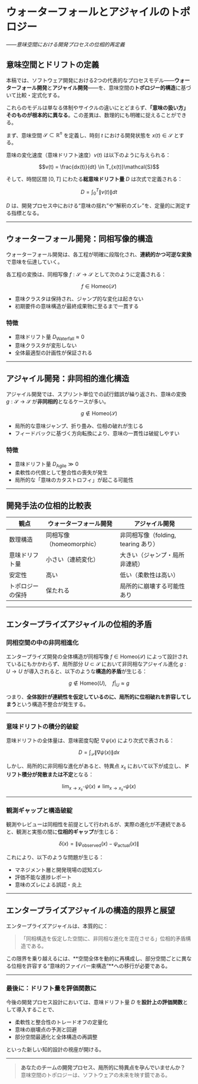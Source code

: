 # ウォーターフォールとアジャイルのトポロジー
*――意味空間における開発プロセスの位相的再定義*

## 意味空間とドリフトの定義

本稿では、ソフトウェア開発における2つの代表的なプロセスモデル——**ウォーターフォール開発**と**アジャイル開発**——を、意味空間の**トポロジー的構造**に基づいて比較・定式化する。

これらのモデルは単なる体制やサイクルの違いにとどまらず、**「意味の扱い方」そのものが根本的に異なる**。この差異は、数理的にも明確に捉えることができる。

まず、意味空間 $\mathcal{S} \subset \mathbb{R}^n$ を定義し、時刻 $t$ における開発状態を $x(t) \in \mathcal{S}$ とする。

意味の変化速度（意味ドリフト速度）$v(t)$ は以下のように与えられる：

```math
v(t) = \frac{dx(t)}{dt} \in T_{x(t)}\mathcal{S}
```

そして、時間区間 $[0,T]$ にわたる**総意味ドリフト量** $D$ は次式で定義される：

```math
D = \int_0^T \|v(t)\| dt
```

$D$ は、開発プロセス中における“意味の揺れ”や“解釈のズレ”を、定量的に測定する指標となる。

---

## ウォーターフォール開発：同相写像的構造

ウォーターフォール開発は、各工程が明確に段階化され、**連続的かつ可逆な変換**で意味を伝達していく。

各工程の変換は、同相写像 $f: \mathcal{S} \to \mathcal{S}$ として次のように定義される：

```math
f \in \text{Homeo}(\mathcal{S})
```

- 意味クラスタは保持され、ジャンプ的な変化は起きない  
- 初期要件の意味構造が最終成果物に至るまで一貫する  

### 特徴
- 意味ドリフト量 $D_{\text{Waterfall}} \approx 0$
- 意味クラスタが変形しない
- 全体最適型の計画性が保証される

---

## アジャイル開発：非同相的進化構造

アジャイル開発では、スプリント単位での試行錯誤が繰り返され、意味の変換 $g: \mathcal{S} \to \mathcal{S}$ が**非同相的**となるケースが多い。

```math
g \notin \text{Homeo}(\mathcal{S})
```

- 局所的な意味ジャンプ、折り畳み、位相の破れが生じる  
- フィードバックに基づく方向転換により、意味の一貫性は破綻しやすい  

### 特徴
- 意味ドリフト量 $D_{\text{Agile}} \gg 0$
- 柔軟性の代償として整合性の喪失が発生
- 局所的な「意味のカタストロフィ」が起こる可能性

---

## 開発手法の位相的比較表

| 観点             | ウォーターフォール開発             | アジャイル開発                         |
|------------------|--------------------------------------|----------------------------------------|
| 数理構造         | 同相写像（homeomorphic）            | 非同相写像（folding, tearing あり）   |
| 意味ドリフト量   | 小さい（連続変化）                 | 大きい（ジャンプ・局所非連続）       |
| 安定性           | 高い                                | 低い（柔軟性は高い）                   |
| トポロジーの保持 | 保たれる                            | 局所的に崩壊する可能性あり             |

---

## エンタープライズアジャイルの位相的矛盾

### 同相空間の中の非同相進化

エンタープライズ開発の全体構造が同相写像 $f \in \text{Homeo}(\mathcal{S})$ によって設計されているにもかかわらず、局所部分 $U \subset \mathcal{S}$ において非同相なアジャイル進化 $g: U \to U$ が導入されると、以下のような**構造的矛盾**が生じる：

```math
g \notin \text{Homeo}(U), \quad f|_U \approx g
```

つまり、**全体設計が連続性を仮定しているのに、局所的に位相破れを許容してしまう**という構造不整合が発生する。

---

### 意味ドリフトの積分的破綻

意味ドリフトの全体量は、意味密度勾配 $\nabla \psi(x)$ により次式で表される：

```math
D = \int_{\mathcal{S}} \| \nabla \psi(x) \| dx
```

しかし、局所的に非同相な進化があると、特異点 $x_s$ において以下が成立し、**ドリフト積分が発散または不定**となる：

```math
\lim_{x \to x_s^-} \psi(x) \neq \lim_{x \to x_s^+} \psi(x)
```

---

### 観測ギャップと構造破綻

観測やレビューは同相性を前提として行われるが、実際の進化が不連続であると、観測と実態の間に**位相的ギャップ**が生じる：

```math
\delta(x) = \| \psi_{\text{observed}}(x) - \psi_{\text{actual}}(x) \|
```

これにより、以下のような問題が生じる：

- マネジメント層と開発現場の認知ズレ
- 評価不能な進捗レポート
- 意味のズレによる誤認・炎上

---

## エンタープライズアジャイルの構造的限界と展望

エンタープライズアジャイルは、本質的に：

> 「同相構造を仮定した空間に、非同相な進化を混在させる」位相的矛盾構造である。

この限界を乗り越えるには、**空間全体を動的に再構成し、部分空間ごとに異なる位相を許容する“意味的ファイバー束構造”**への移行が必要である。

---

### 最後に：ドリフト量を評価関数に

今後の開発プロセス設計においては、意味ドリフト量 $D$ を**設計上の評価関数**として導入することで、

- 柔軟性と整合性のトレードオフの定量化
- 意味の崩壊点の予測と回避
- 部分空間最適化と全体構造の再調整

といった新しい知的設計の視座が開ける。

---

> **あなたのチームの開発プロセス、局所的に特異点を孕んでいませんか？**  
> 意味空間のトポロジーは、ソフトウェアの未来を映す鏡である。

